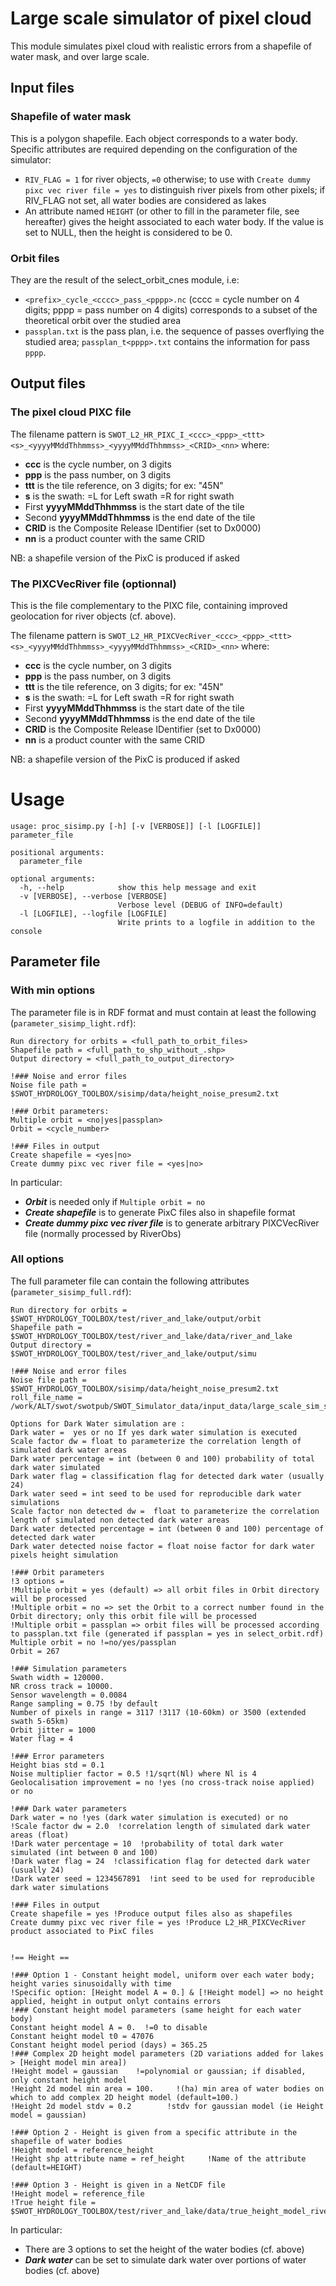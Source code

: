 # Large scale simulator of pixel cloud

This module simulates pixel cloud with realistic errors from a shapefile of water mask, and over large scale.

## Input files

### Shapefile of water mask
This is a polygon shapefile. Each object corresponds to a water body. Specific attributes are required depending on the configuration of the simulator:
* ```RIV_FLAG = 1``` for river objects, ```=0``` otherwise; to use with ```Create dummy pixc vec river file = yes``` to distinguish river pixels from other pixels; if RIV_FLAG not set, all water bodies are considered as lakes
*  An attribute named ```HEIGHT``` (or other to fill in the parameter file, see hereafter) gives the height associated to each water body. If the value is set to NULL, then the height is considered to be 0.

### Orbit files
They are the result of the select_orbit_cnes module, i.e:
* ```<prefix>_cycle_<cccc>_pass_<pppp>.nc``` (cccc = cycle number on 4 digits; pppp = pass number on 4 digits) corresponds to a subset of the theoretical orbit over the studied area
* ```passplan.txt``` is the pass plan, i.e. the sequence of passes overflying the studied area; ```passplan_t<pppp>.txt``` contains the information for pass ```pppp```.


## Output files
### The pixel cloud PIXC file
The filename pattern is ```SWOT_L2_HR_PIXC_I_<ccc>_<ppp>_<ttt><s>_<yyyyMMddThhmmss>_<yyyyMMddThhmmss>_<CRID>_<nn>``` where:
* __ccc__ is the cycle number, on 3 digits
* __ppp__ is the pass number, on 3 digits
* __ttt__ is the tile reference, on 3 digits; for ex: "45N"
* __s__ is the swath: =L for Left swath =R for right swath
* First __yyyyMMddThhmmss__ is the start date of the tile
* Second __yyyyMMddThhmmss__ is the end date of the tile
* __CRID__ is the Composite Release IDentifier (set to Dx0000)
* __nn__ is a product counter with the same CRID

NB: a shapefile version of the PixC is produced if asked

### The PIXCVecRiver file (optionnal)

This is the file complementary to the PIXC file, containing improved geolocation for river objects (cf. above).

The filename pattern is ```SWOT_L2_HR_PIXCVecRiver_<ccc>_<ppp>_<ttt><s>_<yyyyMMddThhmmss>_<yyyyMMddThhmmss>_<CRID>_<nn>``` where:
* __ccc__ is the cycle number, on 3 digits
* __ppp__ is the pass number, on 3 digits
* __ttt__ is the tile reference, on 3 digits; for ex: "45N"
* __s__ is the swath: =L for Left swath =R for right swath
* First __yyyyMMddThhmmss__ is the start date of the tile
* Second __yyyyMMddThhmmss__ is the end date of the tile
* __CRID__ is the Composite Release IDentifier (set to Dx0000)
* __nn__ is a product counter with the same CRID

NB: a shapefile version of the PixC is produced if asked

# Usage
```
usage: proc_sisimp.py [-h] [-v [VERBOSE]] [-l [LOGFILE]] parameter_file

positional arguments:
  parameter_file

optional arguments:
  -h, --help            show this help message and exit
  -v [VERBOSE], --verbose [VERBOSE]
                        Verbose level (DEBUG of INFO=default)
  -l [LOGFILE], --logfile [LOGFILE]
                        Write prints to a logfile in addition to the console
```

## Parameter file

### With min options
The parameter file is in RDF format and must contain at least the following (```parameter_sisimp_light.rdf```):
```
Run directory for orbits = <full_path_to_orbit_files>
Shapefile path = <full_path_to_shp_without_.shp>
Output directory = <full_path_to_output_directory>

!### Noise and error files 
Noise file path = $SWOT_HYDROLOGY_TOOLBOX/sisimp/data/height_noise_presum2.txt

!### Orbit parameters: 
Multiple orbit = <no|yes|passplan>
Orbit = <cycle_number> 

!### Files in output
Create shapefile = <yes|no>
Create dummy pixc vec river file = <yes|no>
```
In particular:
* ___Orbit___ is needed only if ```Multiple orbit = no```
* ___Create shapefile___ is to generate PixC files also in shapefile format
* ___Create dummy pixc vec river file___ is to generate arbitrary PIXCVecRiver file (normally processed by RiverObs)

### All options
The full parameter file can contain the following attributes (```parameter_sisimp_full.rdf```):
```
Run directory for orbits = $SWOT_HYDROLOGY_TOOLBOX/test/river_and_lake/output/orbit
Shapefile path = $SWOT_HYDROLOGY_TOOLBOX/test/river_and_lake/data/river_and_lake
Output directory = $SWOT_HYDROLOGY_TOOLBOX/test/river_and_lake/output/simu

!### Noise and error files 
Noise file path = $SWOT_HYDROLOGY_TOOLBOX/sisimp/data/height_noise_presum2.txt
roll_file_name = /work/ALT/swot/swotpub/SWOT_Simulator_data/input_data/large_scale_sim_scene/data_sim_roll_v1.nc

Options for Dark Water simulation are : 
Dark water =  yes or no If yes dark water simulation is executed
Scale factor dw = float to parameterize the correlation length of simulated dark water areas
Dark water percentage = int (between 0 and 100) probability of total dark water simulated
Dark water flag = classification flag for detected dark water (usually 24)
Dark water seed = int seed to be used for reproducible dark water simulations
Scale factor non detected dw =  float to parameterize the correlation length of simulated non detected dark water areas
Dark water detected percentage = int (between 0 and 100) percentage of detected dark water
Dark water detected noise factor = float noise factor for dark water pixels height simulation

!### Orbit parameters
!3 options =
!Multiple orbit = yes (default) => all orbit files in Orbit directory will be processed
!Multiple orbit = no => set the Orbit to a correct number found in the Orbit directory; only this orbit file will be processed
!Multiple orbit = passplan => orbit files will be processed according to passplan.txt file (generated if passplan = yes in select_orbit.rdf)
Multiple orbit = no !=no/yes/passplan
Orbit = 267

!### Simulation parameters
Swath width = 120000.
NR cross track = 10000.
Sensor wavelength = 0.0084
Range sampling = 0.75 !by default
Number of pixels in range = 3117 !3117 (10-60km) or 3500 (extended swath 5-65km)
Orbit jitter = 1000
Water flag = 4

!### Error parameters
Height bias std = 0.1
Noise multiplier factor = 0.5 !1/sqrt(Nl) where Nl is 4
Geolocalisation improvement = no !yes (no cross-track noise applied) or no

!### Dark water parameters
Dark water = no !yes (dark water simulation is executed) or no
!Scale factor dw = 2.0  !correlation length of simulated dark water areas (float)
!Dark water percentage = 10  !probability of total dark water simulated (int between 0 and 100)
!Dark water flag = 24  !classification flag for detected dark water (usually 24)
!Dark water seed = 1234567891  !int seed to be used for reproducible dark water simulations

!### Files in output
Create shapefile = yes !Produce output files also as shapefiles
Create dummy pixc vec river file = yes !Produce L2_HR_PIXCVecRiver product associated to PixC files


!== Height ==

!### Option 1 - Constant height model, uniform over each water body; height varies sinusoidally with time
!Specific option: [Height model A = 0.] & [!Height model] => no height applied, height in output onlyt contains errors
!### Constant height model parameters (same height for each water body) 
Constant height model A = 0.  !=0 to disable
Constant height model t0 = 47076
Constant height model period (days) = 365.25
!### Complex 2D height model parameters (2D variations added for lakes > [Height model min area]) 
!Height model = gaussian    !=polynomial or gaussian; if disabled, only constant height model
!Height 2d model min area = 100.     !(ha) min area of water bodies on which to add complex 2D height model (default=100.)
!Height 2d model stdv = 0.2        !stdv for gaussian model (ie Height model = gaussian)

!### Option 2 - Height is given from a specific attribute in the shapefile of water bodies
!Height model = reference_height
!Height shp attribute name = ref_height     !Name of the attribute (default=HEIGHT)

!### Option 3 - Height is given in a NetCDF file
!Height model = reference_file
!True height file = $SWOT_HYDROLOGY_TOOLBOX/test/river_and_lake/data/true_height_model_river_and_lake.nc
```
In particular:
* There are 3 options to set the height of the water bodies (cf. above)
* ___Dark water___ can be set to simulate dark water over portions of water bodies (cf. above)
